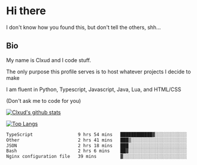 

# Hi there
I don't know how you found this, but don't tell the others, shh...

## Bio
My name is Clxud and I code stuff.

The only purpose this profile serves is to host whatever projects I decide to make

I am fluent in Python, Typescript, Javascript, Java, Lua, and HTML/CSS



(Don't ask me to code for you)

[![Clxud's github stats](https://github-readme-stats.vercel.app/api?username=cloudwithax&count_private=true&theme=dark&show_icons=true)](https://github.com/anuraghazra/github-readme-stats) 

[![Top Langs](https://github-readme-stats.vercel.app/api/top-langs/?username=cloudwithax&theme=dark)](https://github.com/anuraghazra/github-readme-stats)

<!--START_SECTION:waka-->

```txt
TypeScript                 9 hrs 54 mins   ████████████▓░░░░░░░░░░░░   50.21 %
Other                      2 hrs 41 mins   ███▒░░░░░░░░░░░░░░░░░░░░░   13.65 %
JSON                       2 hrs 18 mins   ███░░░░░░░░░░░░░░░░░░░░░░   11.68 %
Bash                       2 hrs 6 mins    ██▓░░░░░░░░░░░░░░░░░░░░░░   10.68 %
Nginx configuration file   39 mins         ▓░░░░░░░░░░░░░░░░░░░░░░░░   03.30 %
```

<!--END_SECTION:waka-->







